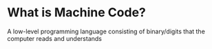# What is Machine Code?

A low-level programming language consisting of binary/digits that the computer reads and understands
